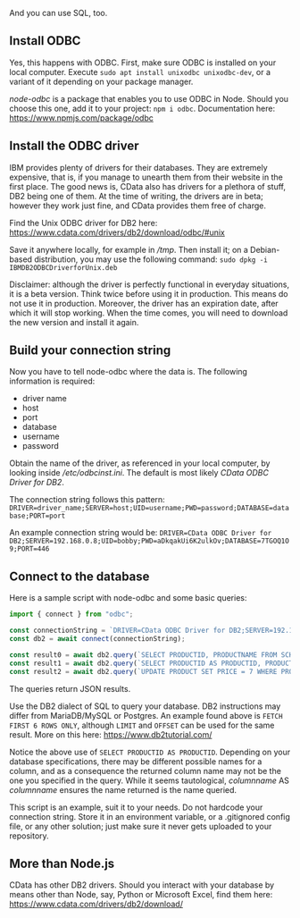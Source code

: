 And you can use SQL, too.

## Install ODBC

Yes, this happens with ODBC. First, make sure ODBC is installed on your local computer. Execute `sudo apt install unixodbc unixodbc-dev`, or a variant of it depending on your package manager.

_node-odbc_ is a package that enables you to use ODBC in Node. Should you choose this one, add it to your project: `npm i odbc`. Documentation here: https://www.npmjs.com/package/odbc

## Install the ODBC driver

IBM provides plenty of drivers for their databases. They are extremely expensive, that is, if you manage to unearth them from their website in the first place. The good news is, CData also has drivers for a plethora of stuff, DB2 being one of them. At the time of writing, the drivers are in beta; however they work just fine, and CData provides them free of charge.

Find the Unix ODBC driver for DB2 here: https://www.cdata.com/drivers/db2/download/odbc/#unix

Save it anywhere locally, for example in _/tmp_. Then install it; on a Debian-based distribution, you may use the following command: `sudo dpkg -i IBMDB2ODBCDriverforUnix.deb`

Disclaimer: although the driver is perfectly functional in everyday situations, it is a beta version. Think twice before using it in production. This means do not use it in production. Moreover, the driver has an expiration date, after which it will stop working. When the time comes, you will need to download the new version and install it again.


## Build your connection string

Now you have to tell node-odbc where the data is. The following information is required:
- driver name
- host
- port
- database
- username
- password

Obtain the name of the driver, as referenced in your local computer, by looking inside _/etc/odbcinst.ini_. The default is most likely _CData ODBC Driver for DB2_.

The connection string follows this pattern: `DRIVER=driver_name;SERVER=host;UID=username;PWD=password;DATABASE=database;PORT=port`

An example connection string would be: `DRIVER=CData ODBC Driver for DB2;SERVER=192.168.0.8;UID=bobby;PWD=aDkqakUi6K2ulkOv;DATABASE=7TGOQ1O9;PORT=446`

## Connect to the database

Here is a sample script with node-odbc and some basic queries:

```js
import { connect } from "odbc";

const connectionString = `DRIVER=CData ODBC Driver for DB2;SERVER=192.168.0.8;UID=bobby;PWD=aDkqakUi6K2ulkOv;DATABASE=7TGOQ1O9;PORT=446`;
const db2 = await connect(connectionString);

const result0 = await db2.query(`SELECT PRODUCTID, PRODUCTNAME FROM SCHEMA.PRODUCT FETCH FIRST 6 ROWS ONLY`);
const result1 = await db2.query(`SELECT PRODUCTID AS PRODUCTID, PRODUCTNAME AS PRODUCTNAME FROM SCHEMA.PRODUCT LIMIT 1000 OFFSET 4000`);
const result2 = await db2.query(`UPDATE PRODUCT SET PRICE = 7 WHERE PRODUCTID = 160`);
```

The queries return JSON results.

Use the DB2 dialect of SQL to query your database. DB2 instructions may differ from MariaDB/MySQL or Postgres. An example found above is `FETCH FIRST 6 ROWS ONLY`, although `LIMIT` and `OFFSET` can be used for the same result. More on this here: https://www.db2tutorial.com/

Notice the above use of `SELECT PRODUCTID AS PRODUCTID`. Depending on your database specifications, there may be different possible names for a column, and as a consequence the returned column name may not be the one you specified in the query. While it seems tautological, _columnname_ AS _columnname_ ensures the name returned is the name queried.

This script is an example, suit it to your needs. Do not hardcode your connection string. Store it in an environment variable, or a .gitignored config file, or any other solution; just make sure it never gets uploaded to your repository.

## More than Node.js

CData has other DB2 drivers. Should you interact with your database by means other than Node, say, Python or Microsoft Excel, find them here: https://www.cdata.com/drivers/db2/download/
